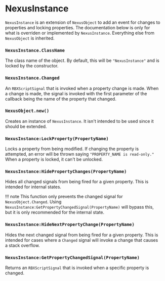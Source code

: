 # NexusInstance

`NexusInstance` is an extension of `NexusObject` to add
an event for changes to properties and locking properties.
The documentation below is only for what is overriden or
implemented by `NexusInstance`. Everything else from
`NexusObject` is inherited.

### `NexusInstance.ClassName`
The class name of the object. By default, this will
be `"NexusInstance"` and is locked by the constructor.

### `NexusInstance.Changed`
An `RBXScriptSignal` that is invoked when a property
change is made. When a change is made, the signal is
invoked with the first parameter of the callback being
the name of the property that changed.

### `NexusObject.new()`
Creates an instance of `NexusInstance`. It isn't intended
to be used since it should be extended.

### `NexusInstance:LockProperty(PropertyName)`
Locks a property from being modified. If changing the property
is attempted, an error will be thrown saying `"PROPERTY_NAME is read-only."`
When a property is locked, it can't be unlocked.

### `NexusInstance:HidePropertyChanges(PropertyName)`
Hides all changed signals from being fired for a given
property. This is intended for internal states.

!!! note
    This function only prevents the changed signal for
    `NexusObject.Changed`. Using `NexusInstance:GetPropertyChangedSignal(PropertyName)`
    will bypass this, but it is only recommended for the
    internal state.

### `NexusInstance:HideNextPropertyChange(PropertyName)`
Hides the next changed signal from being fired for a given 
property. This is intended for cases where a `Changed`
signal will invoke a change that causes a stack overflow.

### `NexusInstance:GetPropertyChangedSignal(PropertyName)`
Returns an `RBXScriptSignal` that is invoked when a specific
property is changed.